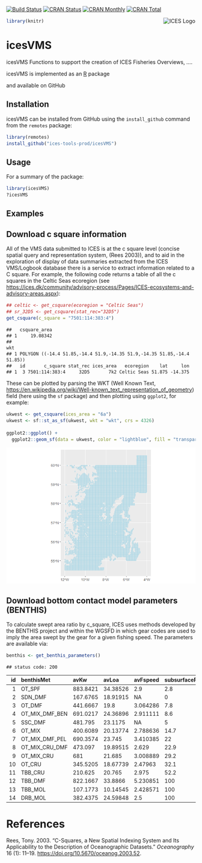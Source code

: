 
[![Build
Status](https://travis-ci.org/ices-tools-prod/icesVMS.svg?branch=devel)](https://travis-ci.org/ices-tools-prod/icesVMS)
[![CRAN
Status](http://r-pkg.org/badges/version/icesVMS)](https://cran.r-project.org/package=icesVMS)
[![CRAN
Monthly](http://cranlogs.r-pkg.org/badges/icesVMS)](https://cran.r-project.org/package=icesVMS)
[![CRAN
Total](http://cranlogs.r-pkg.org/badges/grand-total/icesVMS)](https://cran.r-project.org/package=icesVMS)

[<img align="right" alt="ICES Logo" width="17%" height="17%" src="http://ices.dk/_layouts/15/1033/images/icesimg/iceslogo.png">](http://ices.dk)

``` r
library(knitr)
```

# icesVMS

icesVMS Functions to support the creation of ICES Fisheries Overviews,
….

icesVMS is implemented as an [R](https://www.r-project.org) package
<!-- and available on [CRAN](https://cran.r-project.org/package=icesVMS). -->
and available on GitHub

## Installation

icesVMS can be installed from GitHub using the `install_github` command
from the `remotes` package:

``` r
library(remotes)
install_github("ices-tools-prod/icesVMS")
```

## Usage

For a summary of the package:

``` r
library(icesVMS)
?icesVMS
```

## Examples

## Download c square information

All of the VMS data submitted to ICES is at the c square level (concise
spatial query and representation system, (Rees 2003)), and to aid in the
exploration of display of data summaries extracted from the ICES
VMS/Logbook database there is a service to extract information related
to a C square. For example, the following code returns a table of all
the c squares in the Celtic Seas ecoregion (see
<https://ices.dk/community/advisory-process/Pages/ICES-ecosystems-and-advisory-areas.aspx>):

``` r
## celtic <- get_csquare(ecoregion = "Celtic Seas")
## sr_32D5 <- get_csquare(stat_rec="32D5")
get_csquare(c_square = "7501:114:383:4")
```

    ##   csquare_area
    ## 1     19.08342
    ##                                                                       wkt
    ## 1 POLYGON ((-14.4 51.85,-14.4 51.9,-14.35 51.9,-14.35 51.85,-14.4 51.85))
    ##   id       c_square stat_rec ices_area   ecoregion    lat     lon
    ## 1  3 7501:114:383:4     32D5       7k2 Celtic Seas 51.875 -14.375

These can be plotted by parsing the WKT (Well Known Text,
<https://en.wikipedia.org/wiki/Well-known_text_representation_of_geometry>)
field (here using the `sf` package) and then plotting using `ggplot2`,
for example:

``` r
ukwest <- get_csquare(ices_area = "6a")
ukwest <- sf::st_as_sf(ukwest, wkt = "wkt", crs = 4326)

ggplot2::ggplot() +
  ggplot2::geom_sf(data = ukwest, color = "lightblue", fill = "transparent")
```

![](README_files/figure-gfm/plot_csquares_6a-1.png)<!-- -->

## Download bottom contact model parameters (BENTHIS)

To calculate swept area ratio by c\_square, ICES uses methods developed
by the BENTHIS project and within the WGSFD in which gear codes are used
to imply the area swept by the gear for a given fishing speed. The
parameters are available via:

``` r
benthis <- get_benthis_parameters()
```

    ## status code: 200

| id | benthisMet        | avKw     | avLoa    | avFspeed | subsurfaceProp | gearWidth | firstFactor | secondFactor | gearModel | gearCoefficient | contactModel             |
| -: | :---------------- | :------- | :------- | :------- | :------------- | --------: | ----------: | -----------: | :-------- | :-------------- | :----------------------- |
|  1 | OT\_SPF           | 883.8421 | 34.38526 | 2.9      | 2.8            | 0.1015789 |      0.9652 |      68.3890 | linear    | avg\_oal        | trawl\_contact           |
|  2 | SDN\_DMF          | 167.6765 | 18.91915 | NA       | 0              | 6.5366439 |   1948.8347 |       0.2363 | power     | avg\_kw         | danish\_seine\_contact   |
|  3 | OT\_DMF           | 441.6667 | 19.8     | 3.064286 | 7.8            | 0.1054698 |      9.6054 |       0.4337 | power     | avg\_kw         | trawl\_contact           |
|  4 | OT\_MIX\_DMF\_BEN | 691.0217 | 24.36896 | 2.911111 | 8.6            | 0.1563055 |      3.2141 |      77.9812 | linear    | avg\_oal        | trawl\_contact           |
|  5 | SSC\_DMF          | 481.795  | 23.1175  | NA       | 5              | 6.4542120 |   4461.2700 |       0.1176 | power     | avg\_oal        | scottish\_seine\_contact |
|  6 | OT\_MIX           | 400.6089 | 20.13774 | 2.788636 | 14.7           | 0.0613659 |     10.6608 |       0.2921 | power     | avg\_kw         | trawl\_contact           |
|  7 | OT\_MIX\_DMF\_PEL | 690.3574 | 23.745   | 3.410385 | 22             | 0.0762053 |      6.6371 |       0.7706 | power     | avg\_oal        | trawl\_contact           |
|  8 | OT\_MIX\_CRU\_DMF | 473.097  | 19.89515 | 2.629    | 22.9           | 0.1139591 |      3.9273 |      35.8254 | linear    | avg\_oal        | trawl\_contact           |
|  9 | OT\_MIX\_CRU      | 681      | 21.685   | 3.008889 | 29.2           | 0.1051172 |     37.5272 |       0.1490 | power     | avg\_kw         | trawl\_contact           |
| 10 | OT\_CRU           | 345.5205 | 18.67739 | 2.47963  | 32.1           | 0.0789228 |      5.1039 |       0.4690 | power     | avg\_kw         | trawl\_contact           |
| 11 | TBB\_CRU          | 210.625  | 20.765   | 2.975    | 52.2           | 0.0171507 |      1.4812 |       0.4578 | power     | avg\_kw         | trawl\_contact           |
| 12 | TBB\_DMF          | 822.1667 | 33.8866  | 5.230851 | 100            | 0.0202760 |      0.6601 |       0.5078 | power     | avg\_kw         | trawl\_contact           |
| 13 | TBB\_MOL          | 107.1773 | 10.14545 | 2.428571 | 100            | 0.0049306 |      0.9530 |       0.7094 | power     | avg\_oal        | trawl\_contact           |
| 14 | DRB\_MOL          | 382.4375 | 24.59848 | 2.5      | 100            | 0.0169653 |      0.3142 |       1.2454 | power     | avg\_oal        | trawl\_contact           |

# References

<div id="refs" class="references">

<div id="ref-reese03_csquares">

Rees, Tony. 2003. “C-Squares, a New Spatial Indexing System and Its
Applicability to the Description of Oceanographic Datasets.”
*Oceanography* 16 (1): 11–19. <https://doi.org/10.5670/oceanog.2003.52>.

</div>

</div>
